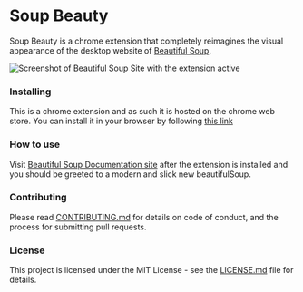 # Soup Beauty

Soup Beauty is a chrome extension that completely reimagines the visual appearance of the desktop website of [Beautiful Soup](https://www.crummy.com/software/BeautifulSoup/bs4/doc/).

![Screenshot of Beautiful Soup Site with the extension active](https://i.ibb.co/PFwfPzX/Screenshot-2020-04-13-at-14-33-12.png)
### Installing

This is a chrome extension and as such it is hosted on the chrome web store.
You can install it in your browser by following [this link](##)

### How to use

Visit [Beautiful Soup Documentation site](https://www.crummy.com/software/BeautifulSoup/bs4/doc/) after the extension is installed and you
should be greeted to a modern and slick new beautifulSoup.

### Contributing

Please read [CONTRIBUTING.md](https://github.com/Horpey/SoupBeauty/blob/master/CONTRIBUTING.md)
for details on code of conduct, and the process for submitting pull requests.


### License

This project is licensed under the MIT License -
see the [LICENSE.md](https://github.com/Horpey/SoupBeauty/blob/master/LICENSE)
file for details.
